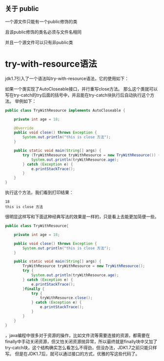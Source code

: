 ## 关于 public

一个源文件只能有一个public修饰的类

且该public修饰的类名必须与文件名相同

并且一个源文件可以只有非public类





# try-with-resource语法

jdk1.7引入了一个语法叫try-with-resource语法，它的使用如下：

如果一个类实现了AutoCloseable接口，并行重写close方法。
那么这个类就可以写在try-catch的try后面的括号中，并且能在try-catch块执行后自动执行这个方法。
举例如下：

```java
public class TryWithResource implements AutoCloseable {

    private int age = 18;

    @Override
    public void close() throws Exception {
        System.out.println("this is close 方法");
    }

    public static void main(String[] args) {
        try (TryWithResource tryWithResource = new TryWithResource()) {
            System.out.println(tryWithResource.age);
        } catch (Exception e) {
            e.printStackTrace();
        }
    }
}

```

执行这个方法，我们看到打印结果：

```
18
this is close 方法

```

很明显这样写和下面这种经典写法的效果是一样的，只是看上去能更加简便一些。

```java
public class TryWithResource{

    private int age = 18;

    public void close() throws Exception {
        System.out.println("this is close 方法");
    }

    public static void main(String[] args) {
        TryWithResource tryWithResource = new TryWithResource();
        try {
            System.out.println(tryWithResource.age);
        } catch (Exception e) {
            e.printStackTrace();
        }finally {
            try {
                tryWithResource.close();
            } catch (Exception e) {
                e.printStackTrace();
            }
        }
    }
}

```

，java编程中很多对于资源的操作，比如文件流等需要连接的资源，都需要在finally中手动关闭资源，但又怕关闭资源抛异常，所以最终就是finally块中又加了try-catch块，这个结构确实怎么看怎么不得劲，但没办法，JDK1.7之前只能只样写。
但是在JDK1.7后，就可以通过接口的方式，优雅的写这些代码了。

